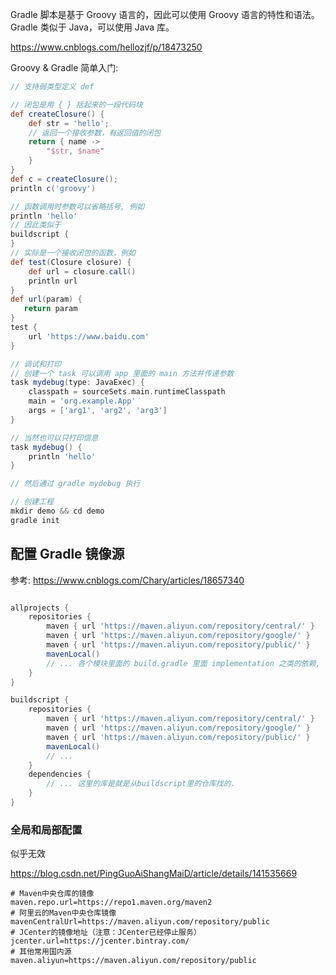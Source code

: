

Gradle 脚本是基于 Groovy 语言的，因此可以使用 Groovy 语言的特性和语法。Gradle 类似于 Java，可以使用 Java 库。

https://www.cnblogs.com/hellozjf/p/18473250

Groovy & Gradle 简单入门:

```groovy
// 支持弱类型定义 def

// 闭包是用 { } 括起来的一段代码块
def createClosure() {
    def str = 'hello';
    // 返回一个接收参数，有返回值的闭包
    return { name -> 
        "$str, $name"
    }
}
def c = createClosure();
println c('groovy')

// 函数调用时参数可以省略括号, 例如
println 'hello'
// 因此类似于 
buildscript { 
}
// 实际是一个接收闭包的函数，例如
def test(Closure closure) {
    def url = closure.call()
    println url
}
def url(param) {
   return param
}
test {
    url 'https://www.baidu.com'
}

// 调试和打印
// 创建一个 task 可以调用 app 里面的 main 方法并传递参数
task mydebug(type: JavaExec) {
    classpath = sourceSets.main.runtimeClasspath
    main = 'org.example.App'
    args = ['arg1', 'arg2', 'arg3']
}

// 当然也可以只打印信息
task mydebug() {
    println 'hello'
}

// 然后通过 gradle mydebug 执行

// 创建工程
mkdir demo && cd demo
gradle init
```

## 配置 Gradle 镜像源

参考: https://www.cnblogs.com/Chary/articles/18657340

```groovy

allprojects {
    repositories {
        maven { url 'https://maven.aliyun.com/repository/central/' }
        maven { url 'https://maven.aliyun.com/repository/google/' }
        maven { url 'https://maven.aliyun.com/repository/public/' }
        mavenLocal()
        // ... 各个模块里面的 build.gradle 里面 implementation 之类的依赖, 就是从这里的仓库查找的.
    }
}

buildscript {
    repositories {
        maven { url 'https://maven.aliyun.com/repository/central/' }
        maven { url 'https://maven.aliyun.com/repository/google/' }
        maven { url 'https://maven.aliyun.com/repository/public/' }
        mavenLocal()
        // ...
    }
    dependencies {
        // ... 这里的库是就是从buildscript里的仓库找的.
    }
}
```

### 全局和局部配置

似乎无效

https://blog.csdn.net/PingGuoAiShangMaiD/article/details/141535669

```shell
# Maven中央仓库的镜像
maven.repo.url=https://repo1.maven.org/maven2
# 阿里云的Maven中央仓库镜像
mavenCentralUrl=https://maven.aliyun.com/repository/public
# JCenter的镜像地址（注意：JCenter已经停止服务）
jcenter.url=https://jcenter.bintray.com/
# 其他常用国内源
maven.aliyun=https://maven.aliyun.com/repository/public
```
